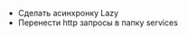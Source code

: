 <!-- -   Сделать переход на страницу HomePage при любом неправильном адресе -->
<!-- -   Закрепить хедер -->
<!-- -   Кнопка "Назад" -->

-   Сделать асинхронку Lazy
-   Перенести http запросы в папку services
